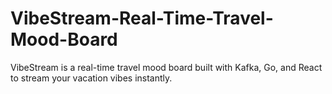 # VibeStream-Real-Time-Travel-Mood-Board
VibeStream is a real-time travel mood board built with Kafka, Go, and React to stream your vacation vibes instantly.
